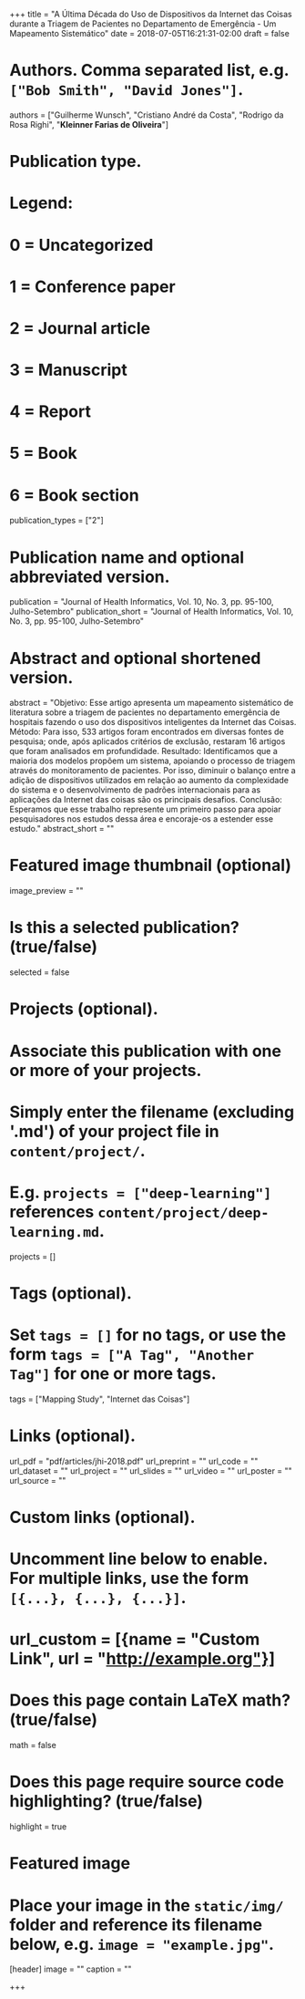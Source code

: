 +++
title = "A Última Década do Uso de Dispositivos da Internet das Coisas durante a Triagem de Pacientes no Departamento de Emergência - Um Mapeamento Sistemático"
date = 2018-07-05T16:21:31-02:00
draft = false

# Authors. Comma separated list, e.g. `["Bob Smith", "David Jones"]`.
authors = ["Guilherme Wunsch", "Cristiano André da Costa", "Rodrigo da Rosa Righi", "**Kleinner Farias de Oliveira**"]

# Publication type.
# Legend:
# 0 = Uncategorized
# 1 = Conference paper
# 2 = Journal article
# 3 = Manuscript
# 4 = Report
# 5 = Book
# 6 = Book section
publication_types = ["2"]

# Publication name and optional abbreviated version.
publication = "Journal of Health Informatics, Vol. 10, No. 3, pp. 95-100, Julho-Setembro"
publication_short = "Journal of Health Informatics, Vol. 10, No. 3, pp. 95-100, Julho-Setembro"

# Abstract and optional shortened version.
abstract = "Objetivo: Esse artigo apresenta um mapeamento sistemático de literatura sobre a triagem de pacientes no departamento emergência de hospitais fazendo o uso dos dispositivos inteligentes da Internet das Coisas. Método: Para isso, 533 artigos foram encontrados em diversas fontes de pesquisa; onde, após aplicados critérios de exclusão, restaram 16 artigos que foram analisados em profundidade. Resultado: Identificamos que a maioria dos modelos propõem um sistema, apoiando o processo de triagem através do monitoramento de pacientes. Por isso, diminuir o balanço entre a adição de dispositivos utilizados em relação ao aumento da complexidade do sistema e o desenvolvimento de padrões internacionais para as aplicações da Internet das coisas são os principais desafios. Conclusão: Esperamos que esse trabalho represente um primeiro passo para apoiar pesquisadores nos estudos dessa área e encoraje-os a estender esse estudo."
abstract_short = ""

# Featured image thumbnail (optional)
image_preview = ""

# Is this a selected publication? (true/false)
selected = false

# Projects (optional).
#   Associate this publication with one or more of your projects.
#   Simply enter the filename (excluding '.md') of your project file in `content/project/`.
#   E.g. `projects = ["deep-learning"]` references `content/project/deep-learning.md`.
projects = []

# Tags (optional).
#   Set `tags = []` for no tags, or use the form `tags = ["A Tag", "Another Tag"]` for one or more tags.
tags = ["Mapping Study", "Internet das Coisas"]

# Links (optional).
url_pdf = "pdf/articles/jhi-2018.pdf"
url_preprint = ""
url_code = ""
url_dataset = ""
url_project = ""
url_slides = ""
url_video = ""
url_poster = ""
url_source = ""

# Custom links (optional).
#   Uncomment line below to enable. For multiple links, use the form `[{...}, {...}, {...}]`.
# url_custom = [{name = "Custom Link", url = "http://example.org"}]

# Does this page contain LaTeX math? (true/false)
math = false

# Does this page require source code highlighting? (true/false)
highlight = true

# Featured image
# Place your image in the `static/img/` folder and reference its filename below, e.g. `image = "example.jpg"`.
[header]
image = ""
caption = ""

+++
